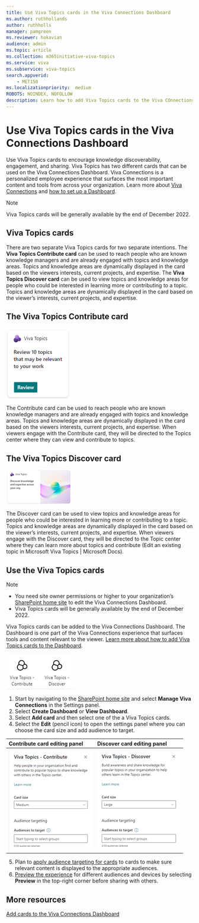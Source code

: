 ```yaml
---
title: Use Viva Topics cards in the Viva Connections Dashboard
ms.author: ruthhollands
author: ruthholls
manager: pamgreen
ms.reviewer: hokavian
audience: admin
ms.topic: article
ms.collection: m365initiative-viva-topics
ms.service: viva 
ms.subservice: viva-topics 
search.appverid:
    - MET150  
ms.localizationpriority:  medium
ROBOTS: NOINDEX, NOFOLLOW
description: Learn how to add Viva Topics cards to the Viva COnnections Dashboard
---
```


# Use Viva Topics cards in the Viva Connections Dashboard

Use Viva Topics cards to encourage knowledge discoverability, engagement, and sharing. Viva Topics has two different cards that can be used on the Viva Connections Dashboard. Viva Connections is a personalized employee experience that surfaces the most important content and tools from across your organization. Learn more about [Viva Connections](/viva/connections/viva-connections-overview) and [how to set up a Dashboard](/viva/connections/create-dashboard). 


>[!NOTE]
> Viva Topics cards will be generally available by the end of December 2022.


## Viva Topics cards
There are two separate Viva Topics cards for two separate intentions. The **Viva Topics Contribute card** can be used to reach people who are known knowledge managers and are already engaged with topics and knowledge areas. Topics and knowledge areas are dynamically displayed in the card based on the viewers interests, current projects, and expertise. The **Viva Topics Discover card** can be used to view topics and knowledge areas for people who could be interested in learning more or contributing to a topic. Topics and knowledge areas are dynamically displayed in the card based on the viewer’s interests, current projects, and expertise. 

## The Viva Topics Contribute card

![Screenshot Viva Topics Contribute card.](../media/knowledge-management/viva-topics-contribute-card.png) 

The Contribute card can be used to reach people who are known knowledge managers and are already engaged with topics and knowledge areas. Topics and knowledge areas are dynamically displayed in the card based on the viewers interests, current projects, and expertise. When viewers engage with the Contribute card, they will be directed to the Topics center where they can view and contribute to topics. 

## The Viva Topics Discover card

![Screenshot Viva Topics Discover card.](../media/knowledge-management/viva-topics-discover-card.png) 

The Discover card can be used to view topics and knowledge areas for people who could be interested in learning more or contributing to a topic. Topics and knowledge areas are dynamically displayed in the card based on the viewer’s interests, current projects, and expertise. When viewers engage with the Discover card, they will be directed to the Topic center where they can learn more about topics and contribute (Edit an existing topic in Microsoft Viva Topics | Microsoft Docs).


## Use the Viva Topics cards

>[!NOTE]
> - You need site owner permissions or higher to your organization’s [SharePoint home site](/sharepoint/home-site) to edit the Viva Connections Dashboard.
> - Viva Topics cards will be generally available by the end of December 2022.

Viva Topics cards can be added to the Viva Connections Dashboard. The Dashboard is one part of the Viva Connections experience that surfaces tools and content relevant to the viewer. [Learn more about how to add Viva Topics cards to the Dashboard](/viva/connections/create-dashboard#create-a-dashboard-and-add-cards).

![Screenshot of the Viva Topics cards in the Viva Connections toolbox.](../media/knowledge-management/viva-topics-cards-toolbox.png) 

1. Start by navigating to the [SharePoint home site](/sharepoint/home-site) and select **Manage Viva Connections** in the Settings panel.  
2. Select **Create Dashboard** or **View Dashboard**.
3. Select **Add card** and then select one of the a Viva Topics cards.
4. Select the **Edit** (pencil icon) to open the settings panel where you can choose the card size and add audience to target. 

|Contribute card editing panel  |Discover card editing panel  | 
| :---------------------- | :------------------- |
|![Screenshot of the Viva Topics Contribute card's edit panel.](../media/knowledge-management/contribute-card-edit.png)|![Screenshot of the Viva Topics Discover card's edit panel.](../media/knowledge-management/discover-card-edit.png)  | 

5. Plan to [apply audience targeting for cards](/viva/connections/use-audience-targeting-in-viva-connections#apply-audience-targeting-to-cards-in-the-dashboard) to cards to make sure relevant content is displayed to the appropriate audiences. 
6. [Preview the experience](/viva/connections/create-dashboard#preview-your-dashboard-to-see-how-it-will-display-for-different-audiences) for different audiences and devices by selecting **Preview** in the top-right corner before sharing with others.



## More resources

[Add cards to the Viva Connections Dashboard](/viva/connections/create-dashboard) 




